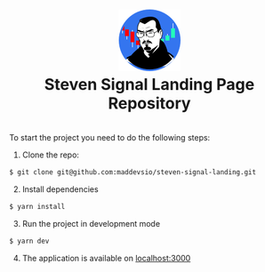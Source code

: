 <h1 align="center">
  <img src="https://github.com/maddevsio/steven-signal-landing/blob/main/public/assets/images/logo.png" alt="Steven Signal" />
  <br/>
  <span>Steven Signal Landing Page Repository</span>
</h1>
<br/>
To start the project you need to do the following steps:

1. Clone the repo:
```bash
$ git clone git@github.com:maddevsio/steven-signal-landing.git
```
2. Install dependencies

```bash
$ yarn install
```

3. Run the project in development mode

```bash
$ yarn dev
```

4. The application is available on [localhost:3000](http://localhost:3000)
